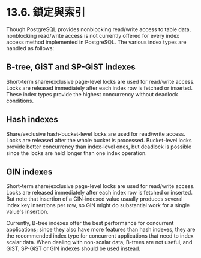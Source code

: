 # 13.6. 鎖定與索引

Though PostgreSQL provides nonblocking read/write access to table data, nonblocking read/write access is not currently offered for every index access method implemented in PostgreSQL. The various index types are handled as follows:

## B-tree, GiST and SP-GiST indexes

Short-term share/exclusive page-level locks are used for read/write access. Locks are released immediately after each index row is fetched or inserted. These index types provide the highest concurrency without deadlock conditions.

## Hash indexes

Share/exclusive hash-bucket-level locks are used for read/write access. Locks are released after the whole bucket is processed. Bucket-level locks provide better concurrency than index-level ones, but deadlock is possible since the locks are held longer than one index operation.

## GIN indexes

Short-term share/exclusive page-level locks are used for read/write access. Locks are released immediately after each index row is fetched or inserted. But note that insertion of a GIN-indexed value usually produces several index key insertions per row, so GIN might do substantial work for a single value's insertion.

Currently, B-tree indexes offer the best performance for concurrent applications; since they also have more features than hash indexes, they are the recommended index type for concurrent applications that need to index scalar data. When dealing with non-scalar data, B-trees are not useful, and GiST, SP-GiST or GIN indexes should be used instead.

